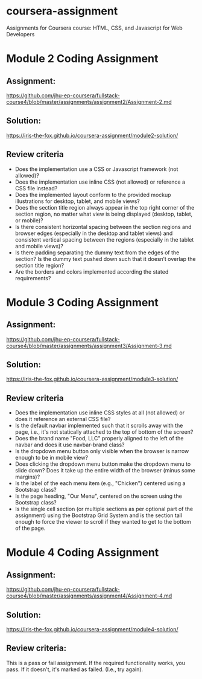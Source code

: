 # coursera-assignment
Assignments for Coursera course: HTML, CSS, and Javascript for Web Developers
  
#  Module 2 Coding Assignment
## Assignment:
https://github.com/jhu-ep-coursera/fullstack-course4/blob/master/assignments/assignment2/Assignment-2.md
## Solution:
https://iris-the-fox.github.io/coursera-assignment/module2-solution/
##  Review criteria 
- Does the implementation use a CSS or Javascript framework (not allowed)?  
- Does the implementation use inline CSS (not allowed) or reference a CSS file instead?  
- Does the implemented layout conform to the provided mockup illustrations for desktop, tablet, and mobile views?  
- Does the section title region always appear in the top right corner of the section region, no matter what view is being displayed (desktop, tablet, or mobile)?  
- Is there consistent horizontal spacing between the section regions and browser edges (especially in the desktop and tablet views) and consistent vertical spacing between the regions (especially in the tablet and mobile views)?  
- Is there padding separating the dummy text from the edges of the section? Is the dummy text pushed down such that it doesn’t overlap the section title region?  
- Are the borders and colors implemented according the stated requirements?  

# Module 3 Coding Assignment
## Assignment:
https://github.com/jhu-ep-coursera/fullstack-course4/blob/master/assignments/assignment3/Assignment-3.md
## Solution:
https://iris-the-fox.github.io/coursera-assignment/module3-solution/
## Review criteria
- Does the implementation use inline CSS styles at all (not allowed) or does it reference an external CSS file?
- Is the default navbar implemented such that it scrolls away with the page, i.e., it's not statically attached to the top of bottom of the screen?
- Does the brand name "Food, LLC" properly aligned to the left of the navbar and does it use navbar-brand class?
- Is the dropdown menu button only visible when the browser is narrow enough to be in mobile view?
- Does clicking the dropdown menu button make the dropdown menu to slide down? Does it take up the entire width of the browser (minus some margins)? 
- Is the label of the each menu item (e.g., "Chicken") centered using a Bootstrap class?
- Is the page heading, "Our Menu", centered on the screen using the Bootstrap class?
- Is the single cell section (or multiple sections as per optional part of the assignment) using the Bootstrap Grid System and is the section tall enough to force the viewer to scroll if they wanted to get to the bottom of the page.

# Module 4 Coding Assignment
## Assignment:
https://github.com/jhu-ep-coursera/fullstack-course4/blob/master/assignments/assignment4/Assignment-4.md
## Solution:
https://iris-the-fox.github.io/coursera-assignment/module4-solution/
## Review criteria:
This is a pass or fail assignment. If the required functionality works, you pass. If it doesn't, it's marked as failed. (I.e., try again).

